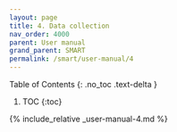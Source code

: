 ```yaml
---
layout: page
title: 4. Data collection
nav_order: 4000
parent: User manual
grand_parent: SMART
permalink: /smart/user-manual/4
---
```

Table of Contents
{: .no_toc .text-delta }

1. TOC
{:toc}

{% include_relative _user-manual-4.md %}
